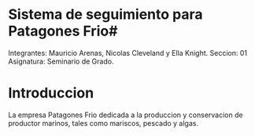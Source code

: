 # Sistema de seguimiento para Patagones Frio#
Integrantes: Mauricio Arenas, Nicolas Cleveland y Ella Knight.
Seccion: 01
Asignatura: Seminario de Grado.

# Introduccion #
La empresa Patagones Frio dedicada a la produccion y conservacion de productor marinos, tales como mariscos, pescado y algas. 
